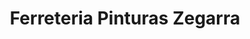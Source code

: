 ---
title: "Ferreteria Pinturas Zegarra"
url: /san-isidro/ferreteria-pinturas-zegarra/
shop: hardware
---